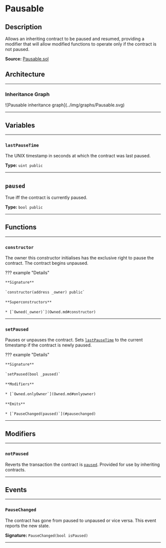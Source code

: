 # Pausable

## Description

Allows an inheriting contract to be paused and resumed, providing a modifier that will allow modified functions to operate only if the contract is not paused.

**Source:** [Pausable.sol](https://github.com/Synthetixio/synthetix/blob/master/contracts/Pausable.sol)

<section-sep />

## Architecture

---

### Inheritance Graph

<centered-image>
    ![Pausable inheritance graph](../img/graphs/Pausable.svg)
</centered-image>

---

<section-sep />

## Variables

---

### `lastPauseTime`

The UNIX timestamp in seconds at which the contract was last paused.

**Type:** `uint public`

---

## `paused`

True iff the contract is currently paused.

**Type:** `bool public`

---

<section-sep />

## Functions

---

### `constructor`

The owner this constructor initialises has the exclusive right to pause the contract. The contract begins unpaused.

??? example "Details"

    **Signature**
    
    `constructor(address _owner) public`

    **Superconstructors**

    * [`Owned(_owner)`](Owned.md#constructor)

---

### `setPaused`

Pauses or unpauses the contract. Sets [`lastPauseTime`](#lastPauseTime) to the current timestamp if the contract is newly paused.

??? example "Details"

    **Signature**
    
    `setPaused(bool _paused)`

    **Modifiers**

    * [`Owned.onlyOwner`](Owned.md#onlyowner)

    **Emits**

    * [`PauseChanged(paused)`](#pausechanged)

---

<section-sep />

## Modifiers

---

### `notPaused`

Reverts the transaction the contract is [`paused`](#paused). Provided for use by inheriting contracts.

---

<section-sep />

## Events

---

### `PauseChanged`

The contract has gone from paused to unpaused or vice versa. This event reports the new state.

**Signature:** `PauseChanged(bool isPaused)`

---

<section-sep />
